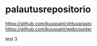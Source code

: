 # palautusrepositorio
https://github.com/kuussant/ohtuvarasto \
https://github.com/kuussant/webcounter

test 3
